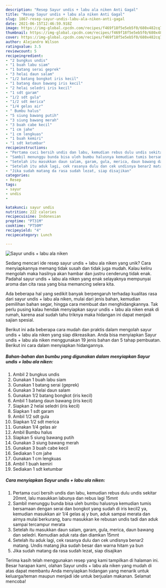 ```yaml
---
description: "Resep Sayur undis + labu ala niken Anti Gagal"
title: "Resep Sayur undis + labu ala niken Anti Gagal"
slug: 1867-resep-sayur-undis-labu-ala-niken-anti-gagal
date: 2021-06-15T12:46:59.918Z
image: https://img-global.cpcdn.com/recipes/f469f18f5e5eb5f0/680x482cq70/sayur-undis-labu-ala-niken-foto-resep-utama.jpg
thumbnail: https://img-global.cpcdn.com/recipes/f469f18f5e5eb5f0/680x482cq70/sayur-undis-labu-ala-niken-foto-resep-utama.jpg
cover: https://img-global.cpcdn.com/recipes/f469f18f5e5eb5f0/680x482cq70/sayur-undis-labu-ala-niken-foto-resep-utama.jpg
author: Alejandro Wilson
ratingvalue: 3.5
reviewcount: 5
recipeingredient:
- "2 bungkus undis"
- "1 buah labu siam"
- "1 batang serai geprek"
- "3 helai daun salam"
- "1/2 batang bongkot iris kecil"
- "1 batang daun bawang iris kecil"
- "2 helai seledri iris kecil"
- "1 sdt garam"
- "1/2 sdt gula"
- "1/2 sdt merica"
- "1/4 gelas air"
- " Bumbu halus"
- "5 siung bawang putih"
- "3 siung bawang merah"
- "3 buah cabe kecil"
- "1 cm jahe"
- "1 cm lengkuas"
- "1 buah kemiri"
- "1 sdt ketumbar"
recipeinstructions:
- "Pertama cuci bersih undis dan labu, kemudian rebus dulu undis sekitar 20mnt, lalu masukkan labunya dan rebus lagi 15mnt"
- "Sambil menunggu bunda bisa uleh bumbu halusnya kemudian tumis bersamaan dengan serai dan bongkot yang sudah di iris kecil2 ya, kemudian masukkan air 1/4 gelas aj y bun, aduk sampai merata dan airnya mulai berkurang, baru masukkan ke rebusan undis tadi dan aduk sampai tercampur merata"
- "Setelah itu masukkan daun salam, garam, gula, merica, daun bawang dan seledri. Kemudian aduk rata dan diamkan 15mnt"
- "Setelah itu aduk lagi, cek rasanya dulu dan cek undisnya benar2 matang. Undis matang jika sudah besar dan warna hitam ya bun"
- "Jika sudah matang da rasa sudah lezat, siap disajikan"
categories:
- Resep
tags:
- sayur
- undis
- 

katakunci: sayur undis  
nutrition: 222 calories
recipecuisine: Indonesian
preptime: "PT31M"
cooktime: "PT50M"
recipeyield: "4"
recipecategory: Lunch

---
```



![Sayur undis + labu ala niken](https://img-global.cpcdn.com/recipes/f469f18f5e5eb5f0/680x482cq70/sayur-undis-labu-ala-niken-foto-resep-utama.jpg)

Sedang mencari ide resep sayur undis + labu ala niken yang unik? Cara menyiapkannya memang tidak susah dan tidak juga mudah. Kalau keliru mengolah maka hasilnya akan hambar dan justru cenderung tidak enak. Padahal sayur undis + labu ala niken yang enak selayaknya mempunyai aroma dan cita rasa yang bisa memancing selera kita.

Ada beberapa hal yang sedikit banyak berpengaruh terhadap kualitas rasa dari sayur undis + labu ala niken, mulai dari jenis bahan, kemudian pemilihan bahan segar, hingga cara membuat dan menghidangkannya. Tak perlu pusing kalau hendak menyiapkan sayur undis + labu ala niken enak di rumah, karena asal sudah tahu triknya maka hidangan ini dapat menjadi sajian spesial.




Berikut ini ada beberapa cara mudah dan praktis dalam mengolah sayur undis + labu ala niken yang siap dikreasikan. Anda bisa menyiapkan Sayur undis + labu ala niken menggunakan 19 jenis bahan dan 5 tahap pembuatan. Berikut ini cara dalam menyiapkan hidangannya.

<!--inarticleads1-->

##### Bahan-bahan dan bumbu yang digunakan dalam menyiapkan Sayur undis + labu ala niken:

1. Ambil 2 bungkus undis
1. Gunakan 1 buah labu siam
1. Gunakan 1 batang serai (geprek)
1. Gunakan 3 helai daun salam
1. Gunakan 1/2 batang bongkot (iris kecil)
1. Ambil 1 batang daun bawang (iris kecil)
1. Siapkan 2 helai seledri (iris kecil)
1. Siapkan 1 sdt garam
1. Ambil 1/2 sdt gula
1. Siapkan 1/2 sdt merica
1. Gunakan 1/4 gelas air
1. Ambil  Bumbu halus
1. Siapkan 5 siung bawang putih
1. Gunakan 3 siung bawang merah
1. Gunakan 3 buah cabe kecil
1. Sediakan 1 cm jahe
1. Gunakan 1 cm lengkuas
1. Ambil 1 buah kemiri
1. Sediakan 1 sdt ketumbar




<!--inarticleads2-->

##### Cara menyiapkan Sayur undis + labu ala niken:

1. Pertama cuci bersih undis dan labu, kemudian rebus dulu undis sekitar 20mnt, lalu masukkan labunya dan rebus lagi 15mnt
1. Sambil menunggu bunda bisa uleh bumbu halusnya kemudian tumis bersamaan dengan serai dan bongkot yang sudah di iris kecil2 ya, kemudian masukkan air 1/4 gelas aj y bun, aduk sampai merata dan airnya mulai berkurang, baru masukkan ke rebusan undis tadi dan aduk sampai tercampur merata
1. Setelah itu masukkan daun salam, garam, gula, merica, daun bawang dan seledri. Kemudian aduk rata dan diamkan 15mnt
1. Setelah itu aduk lagi, cek rasanya dulu dan cek undisnya benar2 matang. Undis matang jika sudah besar dan warna hitam ya bun
1. Jika sudah matang da rasa sudah lezat, siap disajikan




Terima kasih telah menggunakan resep yang kami tampilkan di halaman ini. Besar harapan kami, olahan Sayur undis + labu ala niken yang mudah di atas dapat membantu Anda menyiapkan hidangan yang menarik untuk keluarga/teman maupun menjadi ide untuk berjualan makanan. Selamat mencoba!
